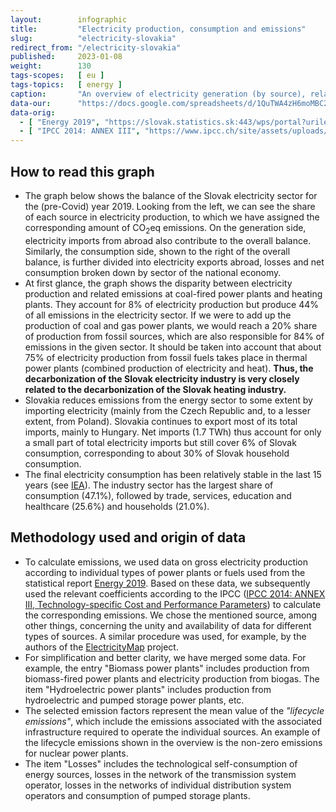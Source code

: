 ```yaml
---
layout:        infographic
title:         "Electricity production, consumption and emissions"
slug:          "electricity-slovakia"
redirect_from: "/electricity-slovakia"
published:     2023-01-08
weight:        130
tags-scopes:   [ eu ]
tags-topics:   [ energy ]
caption:       "An overview of electricity generation (by source), related CO<sub>2</sub>eq emissions and electricity consumption (by sector). While only 20% of Slovak electricity was produced from coal and natural gas in 2019, these two sources are related to the vast majority of emissions from Slovak energy industry."
data-our:      "https://docs.google.com/spreadsheets/d/1QuTWA4zH6moMBC29JyPXXc3Fi0PXeyCw5nwJR9opAvE/edit?usp=sharing"
data-orig:
  - [ "Energy 2019", "https://slovak.statistics.sk:443/wps/portal?urile=wcm:path:/obsah-sk-pub/publikacie/vsetkypublikacie/92027e17-ae10-424c-87c4-e73038aeb9dc" ]
  - [ "IPCC 2014: ANNEX III", "https://www.ipcc.ch/site/assets/uploads/2018/02/ipcc_wg3_ar5_annex-iii.pdf" ]
---
```


## How to read this graph

* The graph below shows the balance of the Slovak electricity sector for the (pre-Covid) year 2019. Looking from the left, we can see the share of each source in electricity production, to which we have assigned the corresponding amount of CO<sub>2</sub>eq emissions. On the generation side, electricity imports from abroad also contribute to the overall balance. Similarly, the consumption side, shown to the right of the overall balance, is further divided into electricity exports abroad, losses and net consumption broken down by sector of the national economy.
* At first glance, the graph shows the disparity between electricity production and related emissions at coal-fired power plants and heating plants. They account for 8% of electricity production but produce 44% of all emissions in the electricity sector. If we were to add up the production of coal and gas power plants, we would reach a 20% share of production from fossil sources, which are also responsible for 84% of emissions in the given sector. It should be taken into account that about 75% of electricity production from fossil fuels takes place in thermal power plants (combined production of electricity and heat). **Thus, the decarbonization of the Slovak electricity industry is very closely related to the decarbonization of the Slovak heating industry.**
* Slovakia reduces emissions from the energy sector to some extent by importing electricity (mainly from the Czech Republic and, to a lesser extent, from Poland). Slovakia continues to export most of its total imports, mainly to Hungary. Net imports (1.7 TWh) thus account for only a small part of total electricity imports but still cover 6% of Slovak consumption, corresponding to about 30% of Slovak household consumption.
* The final electricity consumption has been relatively stable in the last 15 years (see [IEA](https://www.iea.org/data-and-statistics/data-browser?country=SLOVAKIA&fuel=Electricity%20and%20heat&indicator=TotElecCons)). The industry sector has the largest share of consumption (47.1%), followed by trade, services, education and healthcare (25.6%) and households (21.0%).

## Methodology used and origin of data

* To calculate emissions, we used data on gross electricity production according to individual types of power plants or fuels used from the statistical report [Energy 2019](https://slovak.statistics.sk:443/wps/portal?urile=wcm:path:/obsah-sk-pub/publikacie/vsetkypublikacie/92027e17-ae10-424c-87c4-e73038aeb9dc). Based on these data, we subsequently used the relevant coefficients according to the IPCC ([IPCC 2014: ANNEX III, Technology-specific Cost and Performance Parameters](https://www.ipcc.ch/site/assets/uploads/2018/02/ipcc_wg3_ar5_annex-iii.pdf)) to calculate the corresponding emissions. We chose the mentioned source, among other things, concerning the unity and availability of data for different types of sources. A similar procedure was used, for example, by the authors of the [ElectricityMap](https://app.electricitymap.org/map) project.
* For simplification and better clarity, we have merged some data. For example, the entry "Biomass power plants" includes production from biomass-fired power plants and electricity production from biogas. The item "Hydroelectric power plants" includes production from hydroelectric and pumped storage power plants, etc.
* The selected emission factors represent the mean value of the _"lifecycle emissions"_, which include the emissions associated with the associated infrastructure required to operate the individual sources. An example of the lifecycle emissions shown in the overview is the non-zero emissions for nuclear power plants.
* The item "Losses" includes the technological self-consumption of energy sources, losses in the network of the transmission system operator, losses in the networks of individual distribution system operators and consumption of pumped storage plants.
